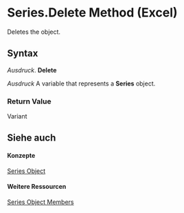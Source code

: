 
# Series.Delete Method (Excel)

Deletes the object.


## Syntax

 _Ausdruck_. **Delete**

 _Ausdruck_ A variable that represents a **Series** object.


### Return Value

Variant


## Siehe auch


#### Konzepte


[Series Object](c7d34b32-8172-f7a0-0a17-f01d44246b64.md)
#### Weitere Ressourcen


[Series Object Members](http://msdn.microsoft.com/library/eeab4f69-b436-9de7-5d4a-0a5c63f2dfce%28Office.15%29.aspx)